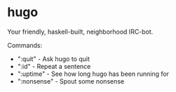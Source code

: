 hugo
====

Your friendly, haskell-built, neighborhood IRC-bot.

Commands:
- ":quit" - Ask hugo to quit
- ":id" - Repeat a sentence
- ":uptime" - See how long hugo has been running for
- ":nonsense" - Spout some nonsense
